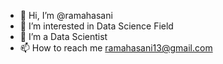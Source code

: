 - 👋 Hi, I’m @ramahasani
- 👀 I’m interested in Data Science Field
- 🌱 I’m a Data Scientist
- 📫 How to reach me ramahasani13@gmail.com

<!---
ramahasani/ramahasani is a ✨ special ✨ repository because its `README.md` (this file) appears on your GitHub profile.
You can click the Preview link to take a look at your changes.
--->

